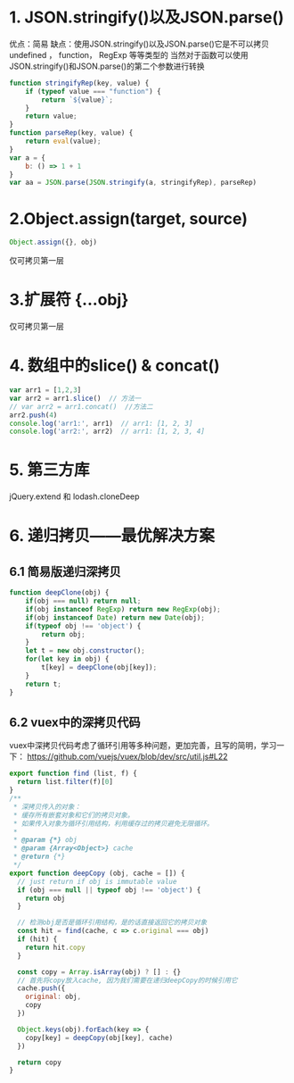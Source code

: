 # 1. JSON.stringify()以及JSON.parse()
优点：简易
缺点：使用JSON.stringify()以及JSON.parse()它是不可以拷贝 undefined ， function， RegExp 等等类型的
当然对于函数可以使用JSON.stringify()和JSON.parse()的第二个参数进行转换
```javascript
function stringifyRep(key, value) {
    if (typeof value === "function") {
        return `${value}`;
    }
    return value;
}
function parseRep(key, value) {
    return eval(value);
}
var a = {
    b: () => 1 + 1
}
var aa = JSON.parse(JSON.stringify(a, stringifyRep), parseRep)
```


# 2.Object.assign(target, source)
```javascript
Object.assign({}, obj)
```
仅可拷贝第一层


# 3.扩展符 {...obj}
仅可拷贝第一层


# 4. 数组中的slice() & concat()
```javascript
var arr1 = [1,2,3]
var arr2 = arr1.slice()  // 方法一
// var arr2 = arr1.concat()  //方法二
arr2.push(4)
console.log('arr1:', arr1)  // arr1: [1, 2, 3]
console.log('arr2:', arr2)  // arr1: [1, 2, 3, 4]
```

# 5. 第三方库
 jQuery.extend 和 lodash.cloneDeep

# 6. 递归拷贝——最优解决方案
## 6.1 简易版递归深拷贝
```javascript
function deepClone(obj) {
    if(obj === null) return null;
    if(obj instanceof RegExp) return new RegExp(obj);
    if(obj instanceof Date) return new Date(obj);
    if(typeof obj !== 'object') {
        return obj;
    }
    let t = new obj.constructor();
    for(let key in obj) {
        t[key] = deepClone(obj[key]);
    }
    return t;
}
```
## 6.2 vuex中的深拷贝代码
vuex中深拷贝代码考虑了循环引用等多种问题，更加完善，且写的简明，学习一下：
https://github.com/vuejs/vuex/blob/dev/src/util.js#L22
```javascript
export function find (list, f) {
  return list.filter(f)[0]
}
/**
 * 深拷贝传入的对象：
 * 缓存所有嵌套对象和它们的拷贝对象。
 * 如果传入对象为循环引用结构，利用缓存过的拷贝避免无限循环。
 * 
 * @param {*} obj
 * @param {Array<Object>} cache
 * @return {*}
 */
export function deepCopy (obj, cache = []) {
  // just return if obj is immutable value
  if (obj === null || typeof obj !== 'object') {
    return obj
  }

  // 检测obj是否是循环引用结构，是的话直接返回它的拷贝对象
  const hit = find(cache, c => c.original === obj)
  if (hit) {
    return hit.copy
  }

  const copy = Array.isArray(obj) ? [] : {}
  // 首先将copy放入cache, 因为我们需要在递归deepCopy的时候引用它
  cache.push({
    original: obj,
    copy
  })

  Object.keys(obj).forEach(key => {
    copy[key] = deepCopy(obj[key], cache)
  })

  return copy
}
```
